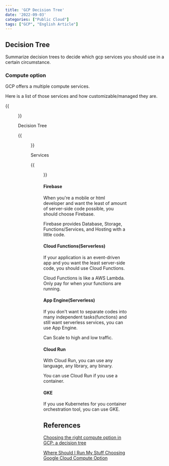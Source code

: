 ```yaml
---
title: 'GCP Decision Tree'
date: '2022-09-03'
categories: ["Public Cloud"]
tags: ["GCP", "English Article"]
---
```


## Decision Tree

Summarize decision trees to decide which gcp services you should use in a certain circumstance.

### Compute option

GCP offers a multiple compute services.

Here is a list of those services and how customizable/managed they are.

{{<figure src="./gcp_compute_services.png" alt="Compute Services List" width="75%">}}


Decision Tree

{{<figure src="./compute_options_dt.png" alt="Compute Options Decision Tree" width="75%">}}

Services

{{<figure src="./compute_services.jpeg" alt="Compute Services" width="75%">}}

#### Firebase

When you're a mobile or html developer and want the least of amount of server-side code possible, you should choose Firebase.

Firebase provides Database, Storage, Functions/Services, and Hosting with a little code.

#### Cloud Functions(Serverless)

If your application is an event-driven app and you want the least server-side code, you should use Cloud Functions.

Cloud Functions is like a AWS Lambda. Only pay for when your functions are running.

#### App Engine(Serverless)

If you don't want to separate codes into many independent tasks(functions) and still want serverless services, you can use App Engine.

Can Scale to high and low traffic.


#### Cloud Run

With Cloud Run, you can use any language, any library, any binary.

You can use Cloud Run if you use a container.

#### GKE

If you use Kubernetes for you container orchestration tool, you can use GKE.

## References

[Choosing the right compute option in GCP: a decision tree](https://cloud.google.com/blog/products/compute/choosing-the-right-compute-option-in-gcp-a-decision-tree)

[Where Should I Run My Stuff Choosing Google Cloud Compute Option](https://cloud.google.com/blog/ja/topics/developers-practitioners/where-should-i-run-my-stuff-choosing-google-cloud-compute-option)
